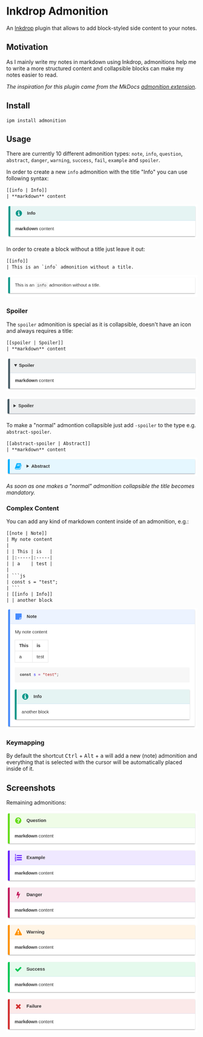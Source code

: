# Inkdrop Admonition

An [Inkdrop](https://www.inkdrop.info/) plugin that allows to add block-styled side content to your notes.

## Motivation

As I mainly write my notes in markdown using Inkdrop, admonitions help me to write a more structured content and collapsible blocks can make my notes easier to read.

_The inspiration for this plugin came from the MkDocs [admonition extension](https://squidfunk.github.io/mkdocs-material/extensions/admonition/)._

## Install

```
ipm install admonition
```

## Usage

There are currently 10 different admonition types: `note`, `info`, `question`, `abstract`, `danger`, `warning`, `success`, `fail`, `example` and `spoiler`.

In order to create a new `info` admonition with the title "Info" you can use following syntax:
```
[[info | Info]]
| **markdown** content
```

![Picture of an info admonition](https://github.com/libeanim/inkdrop-admonition/raw/master/docs/images/info.png)

In order to create a block without a title just leave it out:
```
[[info]]
| This is an `info` admonition without a title.
```

![Picture of an info admonition without a title](https://github.com/libeanim/inkdrop-admonition/raw/master/docs/images/info-no-title.png)

### Spoiler

The `spoiler` admonition is special as it is collapsible, doesn't have an icon and always requires a title:
```
[[spoiler | Spoiler]]
| **markdown** content
```

![Picture of an open spoiler admonition](https://github.com/libeanim/inkdrop-admonition/raw/master/docs/images/spoiler-open.png)

![Picture of a closed spoiler admonition](https://github.com/libeanim/inkdrop-admonition/raw/master/docs/images/spoiler-closed.png)


To make a "normal" admontion collapsible just add `-spoiler` to the type e.g. `abstract-spoiler`.

```
[[abstract-spoiler | Abstract]]
| **markdown** content
```
![Picture of an abstract spoiler admonition](https://github.com/libeanim/inkdrop-admonition/raw/master/docs/images/abstract-spoiler.png)

 _As soon as one makes a "normal" admonition collapsible the title becomes mandatory._

### Complex Content

You can add any kind of markdown content inside of an admonition, e.g.:

```
[[note | Note]]
| My note content
|
| | This | is   |
| |:-----|:-----|
| | a    | test |
| 
| ```js
| const s = "test";
| ```
| [[info | Info]]
| | another block
```

![Picture of an admonition with markdown content](https://github.com/libeanim/inkdrop-admonition/raw/master/docs/images/complex-content.png)

### Keymapping

By default the shortcut <kbd>Ctrl</kbd> + <kbd>Alt</kbd> + <kbd>a</kbd> will add a new (note) admonition and everything that is selected with the cursor will be automatically placed inside of it.

## Screenshots
Remaining admonitions:

![Picture of remaining admonitions](https://github.com/libeanim/inkdrop-admonition/raw/master/docs/images/remaining.png)
